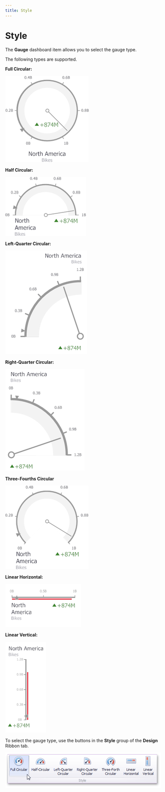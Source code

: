 ```yaml
---
title: Style
---
```

# Style
The **Gauge** dashboard item allows you to select the gauge type.

The following types are supported.

**Full Circular:**

![Gauges_ViewType_FullCircular](../../../../images/img18618.png)

**Half Circular:**

![Gauges_ViewType_HalfCircular](../../../../images/img18619.png)

**Left-Quarter Circular:**

![Gauges_ViewType_LeftQuarterCircular](../../../../images/img18620.png)

**Right-Quarter Circular:**

![Gauges_ViewType_RightQuarterCircular](../../../../images/img18623.png)

**Three-Fourths Circular**

![Gauges_ViewType_ThreeQuarterCircular](../../../../images/img18624.png)

**Linear Horizontal:**

![Gauges_ViewType_LinearHorizontal](../../../../images/img18621.png)

**Linear Vertical:**

![Gauges_ViewType_LinearVertical](../../../../images/img18622.png)

To select the gauge type, use the buttons in the **Style** group of the **Design** Ribbon tab.

![Gauges_ViewType_Ribbon](../../../../images/img20166.png)